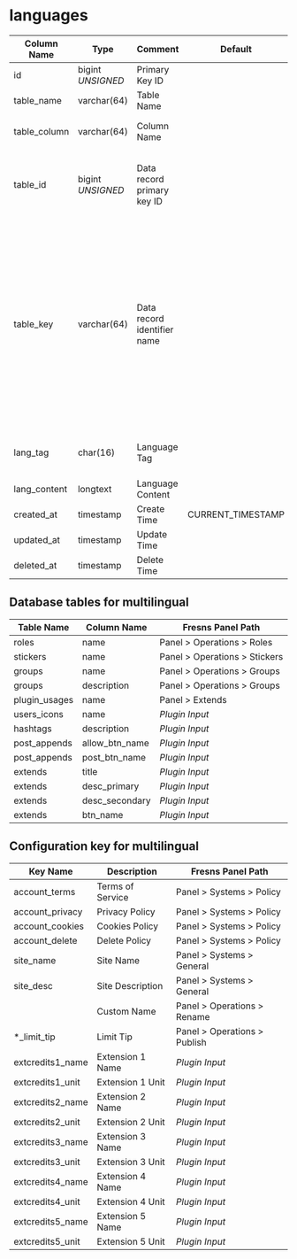 # languages

| Column Name | Type | Comment | Default | Null | Remark |
| --- | --- | --- | --- | --- | --- |
| id | bigint *UNSIGNED* | Primary Key ID |  | NO | Auto Increment |
| table_name | varchar(64) | Table Name |  | NO | Which table |
| table_column | varchar(64) | Column Name |  | NO | Which column is multilingual |
| table_id | bigint *UNSIGNED* | Data record primary key ID |  | YES | Which data record is multilingual, the `primary key ID` of that record |
| table_key | varchar(64) | Data record identifier name |  | YES | If the data record is not based on the `primary key ID`, fill in the identifier name of the data record<br>For example: The configuration table is not based on the `primary key ID`, so the `key name` is used as the identifier name |
| lang_tag | char(16) | Language Tag |  | NO | See "[Multilingual Uniqueness Logic](../../extensions/multilingual.md)" |
| lang_content | longtext | Language Content |  | NO |  |
| created_at | timestamp | Create Time | CURRENT_TIMESTAMP | NO |  |
| updated_at | timestamp | Update Time |  | YES |  |
| deleted_at | timestamp | Delete Time |  | YES |  |

## Database tables for multilingual

| Table Name | Column Name | Fresns Panel Path |
| --- | --- | --- |
| roles | name | Panel > Operations > Roles |
| stickers | name | Panel > Operations > Stickers |
| groups | name | Panel > Operations > Groups |
| groups | description | Panel > Operations > Groups |
| plugin_usages | name | Panel > Extends |
| users_icons | name | *Plugin Input* |
| hashtags | description | *Plugin Input* |
| post_appends | allow_btn_name | *Plugin Input* |
| post_appends | post_btn_name | *Plugin Input* |
| extends | title | *Plugin Input* |
| extends | desc_primary | *Plugin Input* |
| extends | desc_secondary | *Plugin Input* |
| extends | btn_name | *Plugin Input* |

## Configuration key for multilingual

| Key Name | Description | Fresns Panel Path |
| --- | --- | --- |
| account_terms | Terms of Service | Panel > Systems > Policy |
| account_privacy | Privacy Policy | Panel > Systems > Policy |
| account_cookies | Cookies Policy | Panel > Systems > Policy |
| account_delete | Delete Policy | Panel > Systems > Policy |
| site_name | Site Name | Panel > Systems > General |
| site_desc | Site Description | Panel > Systems > General |
| | Custom Name | Panel > Operations > Rename |
| *_limit_tip | Limit Tip | Panel > Operations > Publish |
| extcredits1_name | Extension 1 Name | *Plugin Input* |
| extcredits1_unit | Extension 1 Unit | *Plugin Input* |
| extcredits2_name | Extension 2 Name | *Plugin Input* |
| extcredits2_unit | Extension 2 Unit | *Plugin Input* |
| extcredits3_name | Extension 3 Name | *Plugin Input* |
| extcredits3_unit | Extension 3 Unit | *Plugin Input* |
| extcredits4_name | Extension 4 Name | *Plugin Input* |
| extcredits4_unit | Extension 4 Unit | *Plugin Input* |
| extcredits5_name | Extension 5 Name | *Plugin Input* |
| extcredits5_unit | Extension 5 Unit | *Plugin Input* |
